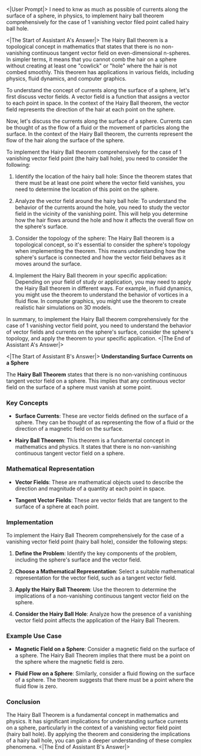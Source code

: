 <|User Prompt|>
I need to knw as much as possible of currents along the surface of a sphere, in physics, to implement hairy ball theorem comprehensively for the case of 1 vanishing vector filed point called hairy ball hole.

<|The Start of Assistant A's Answer|>
The Hairy Ball theorem is a topological concept in mathematics that states that there is no non-vanishing continuous tangent vector field on even-dimensional n-spheres. In simpler terms, it means that you cannot comb the hair on a sphere without creating at least one "cowlick" or "hole" where the hair is not combed smoothly. This theorem has applications in various fields, including physics, fluid dynamics, and computer graphics.

To understand the concept of currents along the surface of a sphere, let's first discuss vector fields. A vector field is a function that assigns a vector to each point in space. In the context of the Hairy Ball theorem, the vector field represents the direction of the hair at each point on the sphere.

Now, let's discuss the currents along the surface of a sphere. Currents can be thought of as the flow of a fluid or the movement of particles along the surface. In the context of the Hairy Ball theorem, the currents represent the flow of the hair along the surface of the sphere.

To implement the Hairy Ball theorem comprehensively for the case of 1 vanishing vector field point (the hairy ball hole), you need to consider the following:

1. Identify the location of the hairy ball hole: Since the theorem states that there must be at least one point where the vector field vanishes, you need to determine the location of this point on the sphere.

2. Analyze the vector field around the hairy ball hole: To understand the behavior of the currents around the hole, you need to study the vector field in the vicinity of the vanishing point. This will help you determine how the hair flows around the hole and how it affects the overall flow on the sphere's surface.

3. Consider the topology of the sphere: The Hairy Ball theorem is a topological concept, so it's essential to consider the sphere's topology when implementing the theorem. This means understanding how the sphere's surface is connected and how the vector field behaves as it moves around the surface.

4. Implement the Hairy Ball theorem in your specific application: Depending on your field of study or application, you may need to apply the Hairy Ball theorem in different ways. For example, in fluid dynamics, you might use the theorem to understand the behavior of vortices in a fluid flow. In computer graphics, you might use the theorem to create realistic hair simulations on 3D models.

In summary, to implement the Hairy Ball theorem comprehensively for the case of 1 vanishing vector field point, you need to understand the behavior of vector fields and currents on the sphere's surface, consider the sphere's topology, and apply the theorem to your specific application.
<|The End of Assistant A's Answer|>

<|The Start of Assistant B's Answer|>
**Understanding Surface Currents on a Sphere**

The **Hairy Ball Theorem** states that there is no non-vanishing continuous tangent vector field on a sphere. This implies that any continuous vector field on the surface of a sphere must vanish at some point.

### Key Concepts

- **Surface Currents**: These are vector fields defined on the surface of a sphere. They can be thought of as representing the flow of a fluid or the direction of a magnetic field on the surface.

- **Hairy Ball Theorem**: This theorem is a fundamental concept in mathematics and physics. It states that there is no non-vanishing continuous tangent vector field on a sphere.

### Mathematical Representation

- **Vector Fields**: These are mathematical objects used to describe the direction and magnitude of a quantity at each point in space.

- **Tangent Vector Fields**: These are vector fields that are tangent to the surface of a sphere at each point.

### Implementation

To implement the Hairy Ball Theorem comprehensively for the case of a vanishing vector field point (hairy ball hole), consider the following steps:

1.  **Define the Problem**: Identify the key components of the problem, including the sphere's surface and the vector field.

2.  **Choose a Mathematical Representation**: Select a suitable mathematical representation for the vector field, such as a tangent vector field.

3.  **Apply the Hairy Ball Theorem**: Use the theorem to determine the implications of a non-vanishing continuous tangent vector field on the sphere.

4.  **Consider the Hairy Ball Hole**: Analyze how the presence of a vanishing vector field point affects the application of the Hairy Ball Theorem.

### Example Use Case

- **Magnetic Field on a Sphere**: Consider a magnetic field on the surface of a sphere. The Hairy Ball Theorem implies that there must be a point on the sphere where the magnetic field is zero.

- **Fluid Flow on a Sphere**: Similarly, consider a fluid flowing on the surface of a sphere. The theorem suggests that there must be a point where the fluid flow is zero.

### Conclusion

The Hairy Ball Theorem is a fundamental concept in mathematics and physics. It has significant implications for understanding surface currents on a sphere, particularly in the context of a vanishing vector field point (hairy ball hole). By applying the theorem and considering the implications of a hairy ball hole, you can gain a deeper understanding of these complex phenomena.
<|The End of Assistant B's Answer|>
